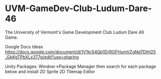# UVM-GameDev-Club-Ludum-Dare-46
The University of Vermont's Game Development Club Ludum Dare 46 Game.

Google Docs Ideas https://docs.google.com/document/d/1V1krS4Qb1DrRGFHumVZgNd7DtH25_GkKgTPbXLx3T7g/edit?usp=sharing

Unity Packages:
Window->Package Manager 
then search for each package below and install
	2D Sprite
	2D Tilemap Editor
